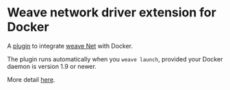 # Weave network driver extension for Docker

A [plugin](http://docs.docker.com/engine/extend/plugin_api/) to
integrate [weave Net](http://weave.works/net/) with Docker.

The plugin runs automatically when you `weave launch`, provided your
Docker daemon is version 1.9 or newer.

More detail [here](http://docs.weave.works/weave/latest_release/plugin.html).
